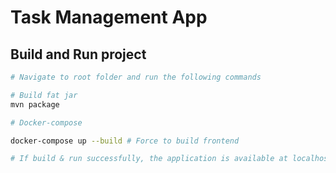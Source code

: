 # Task Management App


## Build and Run project
```bash
# Navigate to root folder and run the following commands

# Build fat jar
mvn package

# Docker-compose

docker-compose up --build # Force to build frontend

# If build & run successfully, the application is available at localhost:5000

```